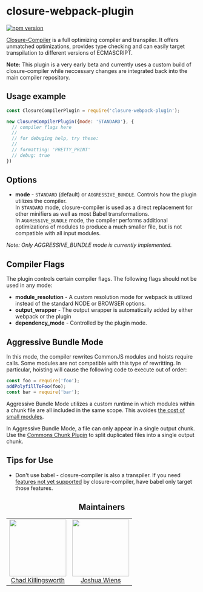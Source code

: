 # closure-webpack-plugin

[![npm version](https://badge.fury.io/js/closure-webpack-plugin.svg)](https://badge.fury.io/js/closure-webpack-plugin)

[Closure-Compiler](https://developers.google.com/closure/compiler/) is a full optimizing compiler and transpiler.
It offers unmatched optimizations, provides type checking and can easily target transpilation to different versions of ECMASCRIPT.

**Note:** This plugin is a very early beta and currently uses a custom build of closure-compiler while neccessary changes are integrated back into the main compiler repository.

## Usage example

```js
const ClosureCompilerPlugin = require('closure-webpack-plugin');

new ClosureCompilerPlugin({mode: 'STANDARD'}, {
  // compiler flags here
  //
  // for debuging help, try these:
  //
  // formatting: 'PRETTY_PRINT'
  // debug: true
})
```

## Options

 * **mode** - `STANDARD` (default) or `AGGRESSIVE_BUNDLE`. Controls how the plugin utilizes the compiler.  
    In `STANDARD` mode, closure-compiler is used as a direct replacement for other minifiers as well as most Babel transformations.  
    In `AGGRESSIVE_BUNDLE` mode, the compiler performs additional optimizations of modules to produce a much smaller file, but
is not compatible with all input modules.

*Note: Only AGGRESSIVE_BUNDLE mode is currently implemented.*

## Compiler Flags

The plugin controls certain compiler flags. The following flags should not be used in any mode:

 * **module_resolution** - A custom resolution mode for webpack is utilized instead of the standard NODE or BROWSER options.
 * **output_wrapper** - The output wrapper is automatically added by either webpack or the plugin
 * **dependency_mode** - Controlled by the plugin mode.

## Aggressive Bundle Mode

In this mode, the compiler rewrites CommonJS modules and hoists require calls. Some modules are not compatible with this type of rewritting. In particular, hoisting will cause the following code to execute out of order:

```js
const foo = require('foo');
addPolyfillToFoo(foo);
const bar = require('bar');
```

Aggressive Bundle Mode utilizes a custom runtime in which modules within a chunk file are all included in the same scope.
This avoides [the cost of small modules](https://nolanlawson.com/2016/08/15/the-cost-of-small-modules/).

In Aggressive Bundle Mode, a file can only appear in a single output chunk. Use the [Commons Chunk Plugin](https://webpack.js.org/plugins/commons-chunk-plugin/) to split duplicated files into a single output chunk.

## Tips for Use
 * Don't use babel - closure-compiler is also a transpiler.
   If you need [features not yet supported](https://github.com/google/closure-compiler/wiki/ECMAScript6) by closure-compiler, have babel
   only target those features. 
   
   
<h2 align="center">Maintainers</h2>

<table>
  <tbody>
    <tr>
      <td align="center">
        <a href="https://github.com/ChadKillingsworth">
          <img width="150" alt="" height="150" src="https://avatars.githubusercontent.com/u/1247639?v=3">
          </br>
          Chad Killingsworth
        </a>
      </td>
      <td align="center">
        <a href="https://github.com/d3viant0ne">
          <img width="150" alt="" height="150" src="https://avatars.githubusercontent.com/u/8420490?v=3">
          </br>
          Joshua Wiens
        </a>
      </td>
    </tr>
  <tbody>
</table>
